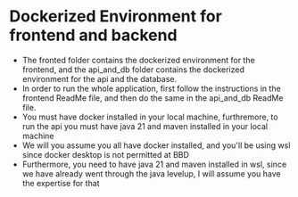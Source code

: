 # Dockerized Environment for frontend and backend
- The fronted folder contains the dockerized environment for the frontend, and the api_and_db folder contains the dockerized environment for the api and the database.
- In order to run the whole application, first follow the instructions in the frontend ReadMe file, and then do the same in the api_and_db ReadMe file.
- You must have docker installed in your local machine, furthremore, to run the api you must have java 21 and maven installed in your local machine
- We will you assume you all have docker installed, and you'll be using wsl since docker desktop is not permitted at BBD
- Furthermore, you need to have java 21 and maven installed in wsl, since we have already went through the java levelup, I will assume you have the expertise for that
